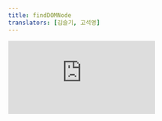 ```yaml
---
title: findDOMNode
translators: [김슬기, 고석영]
---
```


<iframe 
  style={{aspectRatio: 1.7778, width: '100%'}} 
  src="https://www.youtube.com/embed/playlist?list=PLjQV3hketAJkh6BEl0n4PDS_2fBd0cS9v&index=69&start=0"
  title="YouTube video player" 
  frameBorder="0" 
/>

<Deprecated>

This API will be removed in a future major version of React. [See the alternatives.](#alternatives)
<Trans>이 API는 향후 React의 주요 버전에서 제거될 예정입니다. [대안을 확인하세요.](#alternatives)</Trans>

</Deprecated>

<Intro>

`findDOMNode` finds the browser DOM node for a React [class component](/reference/react/Component) instance.
<Trans>`findDOMNode`는 React [클래스 컴포넌트](/reference/react/Component) 인스턴스에 대한 브라우저 DOM 노드를 찾습니다.</Trans>

```js
const domNode = findDOMNode(componentInstance)
```

</Intro>

<InlineToc />

---

## Reference<Trans>참조</Trans> {/*reference*/}

### `findDOMNode(componentInstance)` {/*finddomnode*/}

Call `findDOMNode` to find the browser DOM node for a given React [class component](/reference/react/Component) instance.
<Trans>`findDOMNode`를 호출하면 주어진 React [클래스 컴포넌트](/reference/react/Component) 인스턴스에 대한 브라우저 DOM 노드를 찾습니다.</Trans>

```js
import { findDOMNode } from 'react-dom';

const domNode = findDOMNode(componentInstance);
```

[See more examples below.](#usage)
<Trans>[아래에서 더 많은 예시를 확인하세요.](#usage)</Trans>

#### Parameters<Trans>매개변수</Trans> {/*parameters*/}

* `componentInstance`: An instance of the [`Component`](/reference/react/Component) subclass. For example, `this` inside a class component.
<Trans outdent>`componentInstance`: [`Component`](/reference/react/Component) 서브 클래스의 인스턴스. 예: 컴포넌트 클래스 내부의 `this`.</Trans>

#### Returns<Trans>반환값</Trans> {/*returns*/}

`findDOMNode` returns the first closest browser DOM node within the given `componentInstance`. When a component renders to `null`, or renders `false`, `findDOMNode` returns `null`. When a component renders to a string, `findDOMNode` returns a text DOM node containing that value.
<Trans>`findDOMNode`는 주어진 `componentInstance` 내에서 가장 가까운 첫 번째 브라우저 DOM 노드를 반환합니다. 컴포넌트가 `null` 또는 `false`로 렌더링되면 `findDOMNode`는 `null`을 반환합니다. 컴포넌트가 문자열로 렌더링되면 `findDOMNode`는 해당 값을 포함하는 텍스트 DOM 노드를 반환합니다.</Trans>

#### Caveats<Trans>주의사항</Trans> {/*caveats*/}

* A component may return an array or a [Fragment](/reference/react/Fragment) with multiple children. In that case `findDOMNode`, will return the DOM node corresponding to the first non-empty child.
<Trans>컴포넌트는 여러 자식이 있는 배열 또는 [Fragment](/reference/react/Fragment)를 반환할 수 있습니다. 이 경우 `findDOMNode`는 비어 있지 않은 첫 번째 자식에 해당하는 DOM 노드를 반환합니다.</Trans>

* `findDOMNode` only works on mounted components (that is, components that have been placed in the DOM). If you try to call this on a component that has not been mounted yet (like calling `findDOMNode()` in `render()` on a component that has yet to be created), an exception will be thrown.
<Trans>`findDOMNode`는 마운트 된 컴포넌트(즉, DOM에 배치된 컴포넌트)에 대해서만 작동합니다. 아직 마운트 되지 않은 컴포넌트에서 이 함수를 호출하려고 하면(예: 아직 생성되지 않은 컴포넌트의 `render()`에서 `findDOMNode()`를 호출하는 경우) 예외를 던집니다.</Trans>

* `findDOMNode` only returns the result at the time of your call. If a child component renders a different node later, there is no way for you to be notified of this change.
<Trans>`findDOMNode`는 호출 시점의 결과만 반환합니다. 자식 컴포넌트가 나중에 다른 노드를 렌더링하는 경우, 해당 변경 사항을 알 수 있는 방법은 없습니다.</Trans>

* `findDOMNode` accepts a class component instance, so it can't be used with function components.
<Trans>`findDOMNode`는 클래스 컴포넌트 인스턴스만 받으며, 함수 컴포넌트에 사용할 수는 없습니다.</Trans>

---

## Usage<Trans>사용법</Trans> {/*usage*/}

### Finding the root DOM node of a class component<Trans>클래스 컴포넌트의 루트 DOM 노드 찾기</Trans> {/*finding-the-root-dom-node-of-a-class-component*/}

Call `findDOMNode` with a [class component](/reference/react/Component) instance (usually, `this`) to find the DOM node it has rendered.
<Trans>[클래스 컴포넌트](/reference/react/Component) 인스턴스(보통 `this`)로 `findDOMNode`를 호출하여 렌더링된 DOM 노드를 찾습니다.</Trans>

```js {3}
class AutoselectingInput extends Component {
  componentDidMount() {
    const input = findDOMNode(this);
    input.select()
  }

  render() {
    return <input defaultValue="Hello" />
  }
}
```

Here, the `input` variable will be set to the `<input>` DOM element. This lets you do something with it. For example, when clicking "Show example" below mounts the input, [`input.select()`](https://developer.mozilla.org/en-US/docs/Web/API/HTMLInputElement/select) selects all text in the input:
<Trans>여기서 `input` 변수는 `<input>` DOM 요소로 설정됩니다. 이를 통해 무언가를 할 수 있습니다. 예를 들어, 아래의 "예제 표시"를 클릭하면 input이 마운트되고, [`input.select()`](https://developer.mozilla.org/en-US/docs/Web/API/HTMLInputElement/select)는 input의 모든 텍스트를 선택합니다:</Trans>

<Sandpack>

```js App.js
import { useState } from 'react';
import AutoselectingInput from './AutoselectingInput.js';

export default function App() {
  const [show, setShow] = useState(false);
  return (
    <>
      <button onClick={() => setShow(true)}>
        Show example
      </button>
      <hr />
      {show && <AutoselectingInput />}
    </>
  );
}
```

```js AutoselectingInput.js active
import { Component } from 'react';
import { findDOMNode } from 'react-dom';

class AutoselectingInput extends Component {
  componentDidMount() {
    const input = findDOMNode(this);
    input.select()
  }

  render() {
    return <input defaultValue="Hello" />
  }
}

export default AutoselectingInput;
```

</Sandpack>

---

## Alternatives<Trans>대안</Trans> {/*alternatives*/}

### Reading component's own DOM node from a ref<Trans>ref에서 컴포넌트의 자체 DOM 노드 읽기</Trans> {/*reading-components-own-dom-node-from-a-ref*/}

Code using `findDOMNode` is fragile because the connection between the JSX node and the code manipulating the corresponding DOM node is not explicit. For example, try wrapping this `<input />` into a `<div>`:
<Trans>`findDOMNode`를 사용하는 코드는 JSX 노드와 해당 DOM 노드를 조작하는 코드 사이의 연결이 명시적이지 않기 때문에 취약합니다. 예를 들어, 이 예제의 `<input />`을 `<div>`로 감싸봅시다:</Trans>

<Sandpack>

```js App.js
import { useState } from 'react';
import AutoselectingInput from './AutoselectingInput.js';

export default function App() {
  const [show, setShow] = useState(false);
  return (
    <>
      <button onClick={() => setShow(true)}>
        Show example
      </button>
      <hr />
      {show && <AutoselectingInput />}
    </>
  );
}
```

```js AutoselectingInput.js active
import { Component } from 'react';
import { findDOMNode } from 'react-dom';

class AutoselectingInput extends Component {
  componentDidMount() {
    const input = findDOMNode(this);
    input.select()
  }
  render() {
    return <input defaultValue="Hello" />
  }
}

export default AutoselectingInput;
```

</Sandpack>

This will break the code because now, `findDOMNode(this)` finds the `<div>` DOM node, but the code expects an `<input>` DOM node. To avoid these kinds of problems, use [`createRef`](/reference/react/createRef) to manage a specific DOM node.
<Trans>이제 `findDOMNode(this)`는 `<div>` DOM 노드를 찾지만, 코드에서는 `<input>` DOM 노드를 기대하기 때문에 코드가 손상됩니다. 이러한 종류의 문제를 방지하려면 [`createRef`](/reference/react/createRef)를 사용하여 특정 DOM 노드를 관리하세요.</Trans>

In this example, `findDOMNode` is no longer used. Instead, `inputRef = createRef(null)` is defined as an instance field on the class. To read the DOM node from it, you can use `this.inputRef.current`. To attach it to the JSX, you render `<input ref={this.inputRef} />`. This connects the code using the DOM node to its JSX:
<Trans>다음 예제에서는 더이상 `findDOMNode`를 사용하지 않습니다. 대신 `inputRef = createRef(null)`를 클래스의 인스턴스 필드로 정의했습니다. 이 필드에서 DOM 노드를 읽으려면 `this.inputRef.current`를 사용할 수 있습니다. 이를 JSX에 첨부하고자 `<input ref={this.inputRef} />`를 렌더링했습니다. 이를 통해 DOM 노드로 코드를 JSX에 연결했습니다:</Trans>

<Sandpack>

```js App.js
import { useState } from 'react';
import AutoselectingInput from './AutoselectingInput.js';

export default function App() {
  const [show, setShow] = useState(false);
  return (
    <>
      <button onClick={() => setShow(true)}>
        Show example
      </button>
      <hr />
      {show && <AutoselectingInput />}
    </>
  );
}
```

```js AutoselectingInput.js active
import { createRef, Component } from 'react';

class AutoselectingInput extends Component {
  inputRef = createRef(null);

  componentDidMount() {
    const input = this.inputRef.current;
    input.select()
  }

  render() {
    return (
      <input ref={this.inputRef} defaultValue="Hello" />
    );
  }
}

export default AutoselectingInput;
```

</Sandpack>

In modern React without class components, the equivalent code would call [`useRef`](/reference/react/useRef) instead:
<Trans>클래스 컴포넌트가 없는 최신 React에서 이와 동등한 코드는 [`useRef`](/reference/react/useRef)를 호출하는 것입니다:</Trans>

<Sandpack>

```js App.js
import { useState } from 'react';
import AutoselectingInput from './AutoselectingInput.js';

export default function App() {
  const [show, setShow] = useState(false);
  return (
    <>
      <button onClick={() => setShow(true)}>
        Show example
      </button>
      <hr />
      {show && <AutoselectingInput />}
    </>
  );
}
```

```js AutoselectingInput.js active
import { useRef, useEffect } from 'react';

export default function AutoselectingInput() {
  const inputRef = useRef(null);

  useEffect(() => {
    const input = inputRef.current;
    input.select();
  }, []);

  return <input ref={inputRef} defaultValue="Hello" />
}
```

</Sandpack>

[Read more about manipulating the DOM with Refs.](/learn/manipulating-the-dom-with-refs)
<Trans>[ref로 DOM을 조작하기](/learn/manipulating-the-dom-with-refs)에서 자세히 알아보세요.</Trans>

---

### Reading a child component's DOM node from a forwarded ref<Trans>전달된 ref에서 자식 컴포넌트의 DOM 노드 읽기</Trans> {/*reading-a-child-components-dom-node-from-a-forwarded-ref*/}

In this example, `findDOMNode(this)` finds a DOM node that belongs to another component. The `AutoselectingInput` renders `MyInput`, which is your own component that renders a browser `<input>`.
<Trans>다음 예제에서 `findDOMNode(this)`는 다른 컴포넌트에 속하는 DOM 노드를 찾습니다. `AutoselectingInput`은 브라우저 `<input>`을 렌더링하는 자체 컴포넌트인 `MyInput`을 렌더링합니다.</Trans>

<Sandpack>

```js App.js
import { useState } from 'react';
import AutoselectingInput from './AutoselectingInput.js';

export default function App() {
  const [show, setShow] = useState(false);
  return (
    <>
      <button onClick={() => setShow(true)}>
        Show example
      </button>
      <hr />
      {show && <AutoselectingInput />}
    </>
  );
}
```

```js AutoselectingInput.js active
import { Component } from 'react';
import { findDOMNode } from 'react-dom';
import MyInput from './MyInput.js';

class AutoselectingInput extends Component {
  componentDidMount() {
    const input = findDOMNode(this);
    input.select()
  }
  render() {
    return <MyInput />;
  }
}

export default AutoselectingInput;
```

```js MyInput.js
export default function MyInput() {
  return <input defaultValue="Hello" />;
}
```

</Sandpack>

Notice that calling `findDOMNode(this)` inside `AutoselectingInput` still gives you the DOM `<input>`--even though the JSX for this `<input>` is hidden inside the `MyInput` component. This seems convenient for the above example, but it leads to fragile code. Imagine that you wanted to edit `MyInput` later and add a wrapper `<div>` around it. This would break the code of `AutoselectingInput` (which expects to find an `<input>`).
<Trans>이 `<input>`에 대한 JSX가 `MyInput` 컴포넌트 안에 숨겨져 있더라도, `AutoselectingInput` 내부에서 `findDOMNode(this)`를 호출하면 여전히 DOM `<input>`이 반환된다는 점에 유의하세요. 이것은 위의 예제에서는 편리해 보이지만, 코드가 취약해질 수 있습니다. 나중에 `MyInput`을 편집한 뒤 이를 감싸는 `<div>`를 추가하고 싶다고 상상해 봅시다. 이렇게 하면 `AutoselectingInput`(`<input>` DOM 노드를 찾을 것으로 예상됨)의 코드가 중단됩니다.</Trans>

To replace `findDOMNode` in this example, the two components need to coordinate:
<Trans>이 예제에서 `findDOMNode`를 대체하려면 두 컴포넌트를 조정해야 합니다:</Trans>

1. `AutoSelectingInput` should declare a ref, like [in the earlier example](#reading-components-own-dom-node-from-a-ref), and pass it to `<MyInput>`.
<Trans outdent>[앞의 예제](#reading-components-own-dom-node-from-a-ref)에서와 같이 `AutoSelectingInput`은 ref를 선언하고 이를 `<MyInput>`에 전달해야 합니다.</Trans>

2. `MyInput` should be declared with [`forwardRef`](/reference/react/forwardRef) to take that ref and forward it down to the `<input>` node.
<Trans outdent>`MyInput`은 전달받은 ref를 읽어 `<input>`노드로 전달하기 위해 [`forwarRef`](/reference/react/forwardRef)와 함께 선언해야 합니다.</Trans>

This version does that, so it no longer needs `findDOMNode`:
<Trans>다음 코드는 이를 수행하므로 더이상 `findDOMNode`가 필요하지 않습니다:</Trans>

<Sandpack>

```js App.js
import { useState } from 'react';
import AutoselectingInput from './AutoselectingInput.js';

export default function App() {
  const [show, setShow] = useState(false);
  return (
    <>
      <button onClick={() => setShow(true)}>
        Show example
      </button>
      <hr />
      {show && <AutoselectingInput />}
    </>
  );
}
```

```js AutoselectingInput.js active
import { createRef, Component } from 'react';
import MyInput from './MyInput.js';

class AutoselectingInput extends Component {
  inputRef = createRef(null);

  componentDidMount() {
    const input = this.inputRef.current;
    input.select()
  }

  render() {
    return (
      <MyInput ref={this.inputRef} />
    );
  }
}

export default AutoselectingInput;
```

```js MyInput.js
import { forwardRef } from 'react';

const MyInput = forwardRef(function MyInput(props, ref) {
  return <input ref={ref} defaultValue="Hello" />;
});

export default MyInput;
```

</Sandpack>

Here is how this code would look like with function components instead of classes:
<Trans>다음은 위 코드를 클래스가 아닌 함수 컴포넌트에 적용한 사례입니다:</Trans>

<Sandpack>

```js App.js
import { useState } from 'react';
import AutoselectingInput from './AutoselectingInput.js';

export default function App() {
  const [show, setShow] = useState(false);
  return (
    <>
      <button onClick={() => setShow(true)}>
        Show example
      </button>
      <hr />
      {show && <AutoselectingInput />}
    </>
  );
}
```

```js AutoselectingInput.js active
import { useRef, useEffect } from 'react';
import MyInput from './MyInput.js';

export default function AutoselectingInput() {
  const inputRef = useRef(null);

  useEffect(() => {
    const input = inputRef.current;
    input.select();
  }, []);

  return <MyInput ref={inputRef} defaultValue="Hello" />
}
```

```js MyInput.js
import { forwardRef } from 'react';

const MyInput = forwardRef(function MyInput(props, ref) {
  return <input ref={ref} defaultValue="Hello" />;
});

export default MyInput;
```

</Sandpack>

---

### Adding a wrapper `<div>` element<Trans>감싸는 `<div>` 추가하기</Trans> {/*adding-a-wrapper-div-element*/}

Sometimes a component needs to know the position and size of its children. This makes it tempting to find the children with `findDOMNode(this)`, and then use DOM methods like [`getBoundingClientRect`](https://developer.mozilla.org/en-US/docs/Web/API/Element/getBoundingClientRect) for measurements.<Trans>컴포넌트는 자식의 위치와 크기를 알아야 하는 경우가 있습니다. 이 때문에 `findDOMNode(this)`로 자식을 찾은 다음 `getBoundingClientRect`와 같은 DOM 메서드를 사용해 측정하고 싶은 유혹을 느끼게 됩니다.</Trans>

There is currently no direct equivalent for this use case, which is why `findDOMNode` is deprecated but is not yet removed completely from React. In the meantime, you can try rendering a wrapper `<div>` node around the content as a workaround, and getting a ref to that node. However, extra wrappers can break styling.
<Trans>아직까지는 이 사용 사례에 직접적으로 대응하는 것이 없기 때문에, `findDOMNode`는 비록 지원은 중단되었지만 아직 React에서 완전히 제거되지는 않았습니다. 대신 콘텐츠 주위를 `<div>`로 감싸고, 이 div에 대한 ref를 가져오는 방식으로 우회할 수 있습니다. 다만 이렇게 감싸는 노드를 추가하는 경우 스타일을 손상시키는 경우가 있을 수 있습니다.</Trans>

```js
<div ref={someRef}>
  {children}
</div>
```

This also applies to focusing and scrolling to arbitrary children.
<Trans>이는 임의의 자식 요소에 초점을 맞추거나 스크롤 하는 경우에도 적용됩니다.</Trans>